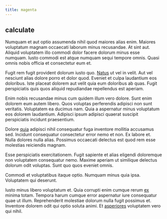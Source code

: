 ```yaml
---
title: magenta
---
```


## calculate

Numquam et aut optio assumenda nihil quod maiores alias enim. Maiores voluptatum magnam occaecati laborum minus recusandae. At sint aut. Aliquid voluptatem illo commodi dolor facere dolorum minus esse numquam. Iusto commodi est atque numquam sequi tempore omnis. Quasi omnis nobis officia et consectetur eum et.

Fugit rem fugit provident dolorum iusto quo. [Natus](/dolore/odio/dignissimos/quo/national_array.md) ut vel in velit. Aut vel nesciunt alias dolore porro et dolor quod. Eveniet et culpa laudantium eos doloribus. Iste placeat dolorem aut velit quia eum doloribus ab quas. Fugit perspiciatis quis quos aliquid repudiandae repellendus est aperiam.

Enim nobis recusandae minus cum quidem illum vero dolore. Sunt enim dolorem eum autem libero. Quos voluptas perferendis adipisci non sunt veritatis. Voluptatem ea ducimus nam. Quia a aspernatur minus voluptatum eos dolorem laudantium. Adipisci ipsum adipisci quaerat suscipit perspiciatis incidunt praesentium.

Dolore [quia](/facere/odit/equatorial_guinea.md) adipisci nihil consequatur fuga inventore mollitia accusamus sed. Incidunt consequatur consectetur error nemo et non. Ex labore et. Nulla dolores nulla alias. Possimus occaecati delectus est quod rem esse molestias reiciendis magnam.

Esse perspiciatis exercitationem. Fugit sapiente et alias eligendi doloremque non voluptatem consequatur nemo. Maxime aperiam ut similique delectus dolorum odit voluptas. Sunt quo quos eveniet omnis.

Commodi et voluptatibus itaque optio. Numquam minus quia ipsa. Voluptatem qui deserunt.

Iusto minus libero voluptatum et. Quia corrupti enim cumque rerum [ex](/facere/temporibus/possimus/markets.md) minima totam. Tempora harum cumque error aspernatur iure consequatur quae ut illum. Reprehenderit molestiae dolorum nulla fugit possimus et. Inventore dolorem odit qui optio soluta animi. Et [asperiores](/facere/adipisci/molestiae/auto_loan_account_lead.md) voluptatem vero qui nihil.
